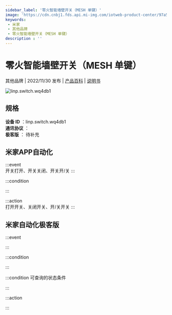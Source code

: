 ```yaml
---
sidebar_label: '零火智能墙壁开关（MESH 单键）'
image: 'https://cdn.cnbj1.fds.api.mi-img.com/iotweb-product-center/97a52690032bb892ccff792e247b8c67_1667268677846.png?GalaxyAccessKeyId=AKVGLQWBOVIRQ3XLEW&Expires=9223372036854775807&Signature=RdSho1ghmWPCLv6bL0u86rP/D98='
keywords: 
 - 米家
 - 其他品牌
 - 零火智能墙壁开关（MESH 单键）
description : ''
---
```

# 零火智能墙壁开关（MESH 单键）

其他品牌 | 2022/11/30 发布 | [产品百科](https://home.mi.com/webapp/content/baike/product/index.html?model=linp.switch.wq4db1/) | [说明书](https://home.mi.com/views/introduction.html?model=linp.switch.wq4db1&region=cn)

![linp.switch.wq4db1](https://cdn.cnbj1.fds.api.mi-img.com/iotweb-product-center/97a52690032bb892ccff792e247b8c67_1667268677846.png?GalaxyAccessKeyId=AKVGLQWBOVIRQ3XLEW&Expires=9223372036854775807&Signature=RdSho1ghmWPCLv6bL0u86rP/D98=)

## 规格  
> 
**设备 ID** ：linp.switch.wq4db1  
**通讯协议** ：  
**极客版**  ： 待补充 


## 米家APP自动化  

:::event  
开关打开、开关关闭、开关开/关
:::

:::condition  

:::

:::action   
打开开关、关闭开关、开/关开关
:::

## 米家自动化极客版  

:::event  

:::

:::condition  

:::

:::condition 可查询的状态条件  

:::

:::action  

:::

        
